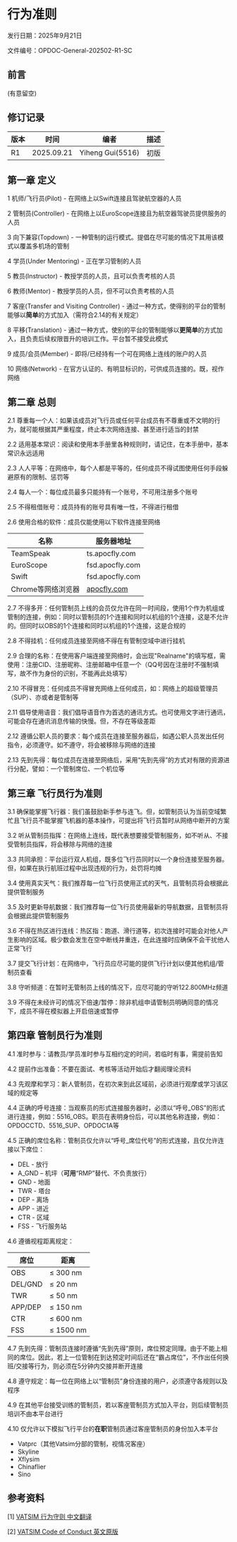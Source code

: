 # 行为准则

发行日期：2025年9月21日

文件编号：OPDOC-General-202502-R1-SC



## 前言

(有意留空)



## 修订记录

| 版本 | 时间       | 编者             | 描述 |
| ---- | ---------- | ---------------- | ---- |
| R1   | 2025.09.21 | Yiheng Gui(5516) | 初版 |



## 第一章 定义

1 机师/飞行员(Pilot) - 在网络上以Swift连接且驾驶航空器的人员

2 管制员(Controller) - 在网络上以EuroScope连接且为航空器驾驶员提供服务的人员

3 向下兼容(Topdown)  -  一种管制的运行模式。提倡在尽可能的情况下其用该模式以覆盖多机场的管制

4 学员(Under Mentoring)  -  正在学习管制的人员

5 教员(Instructor)  -  教授学员的人员，且可以负责考核的人员

6 教师(Mentor)  -  教授学员的人员，但不可以负责考核的人员

7 客座(Transfer and Visiting Controller)  -  通过一种方式，使得别的平台的管制能够以**简单**的方式加入（需符合2.14的有关规定）

8 平移(Translation) - 通过一种方式，使别的平台的管制能够以**更简单**的方式加入，且负责后续权限晋升的培训工作。平台暂不接受此模式

9 成员/会员(Member) - 即将/已经持有一个可在网络上连线的账户的人员

10 网络(Network) - 在官方认证的、有明显标识的，可供成员连接的。既，视作网络



## 第二章 总则

2.1 尊重每一个人：如果该成员对飞行员或任何平台成员有不尊重或不文明的行为，就可能根据其严重程度，终止本次网络连接、甚至进行适当的封禁

2.2 适用基本常识：阅读和使用本手册里各种规则时，请记住，在本手册中，基本常识永远适用

2.3 人人平等：在网络中，每个人都是平等的，任何成员不得试图使用任何手段躲避原有的限制、惩罚等

2.4 每人一个：每位成员最多只能持有一个账号，不可用注册多个账号

2.5 不得租借账号：成员持有的账号具有唯一性，不得进行租借

2.6 使用合格的软件：成员仅能使用以下软件连接至网络

| 名称               | 服务器地址                              |
| ------------------ | --------------------------------------- |
| TeamSpeak          | ts.apocfly.com                          |
| EuroScope          | fsd.apocfly.com                         |
| Swift              | fsd.apocfly.com                         |
| Chrome等网络浏览器 | [apocfly.com](https://www.apocfly.com/) |

2.7 不得多开：任何管制员上线的会员仅允许在同一时间段，使用1个作为机组或管制的连接，例如：同时以管制员的1个连接和同时以机组的1个连接，这是不允许的。但同时以OBS的1个连接和同时以机组的1个连接，这是合规的

2.8 不得挂机：任何成员连接至网络不得在有管制空域中进行挂机

2.9 合理的名称：在使用客户端连接至网络时，会出现"Realname"的填写框，需使用：注册CID、注册昵称、注册邮箱中任意一个（QQ号因在注册时不强制填写，故不作为身份的识别，不能再此处填写）

2.10 不得冒充：任何成员不得冒充网络上任何成员，如：网络上的超级管理员（SUP）、亦或者是管制等

2.11 倡导使用语音：我们倡导语音作为首选的通讯方式。也可使用文字进行通讯，可能会存在通讯消息传输的快慢。但，不存在等级差距

2.12 遵循公职人员的要求：每个成员在连接至服务器后，如遇公职人员发出任何指令，必须遵守。如不遵守，将会被移除与网络的连接

2.13 先到先得：每位成员在连接至网络后，采用“先到先得”的方式对有限的资源进行分配，譬如：一个管制席位、一个机位等



## 第三章 飞行员行为准则

3.1 确保能掌握飞行器：我们虽鼓励新手参与连飞。但，如管制员认为当前空域繁忙且飞行员不能掌握飞机器的基本操作，可提出将飞行员暂时从网络中断开的方案

3.2 听从管制员指挥：在网络上连线，既代表想要接受管制服务，如不听从、不接受管制员指挥，将会移除与网络的连接

3.3 共同承担：平台运行双人机组，既多位飞行员同时以一个身份连接至服务器。但，如果在执行航班过程中出现违规的行为，处罚将均摊

3.4 使用真实天气：我们推荐每一位飞行员使用正式的天气，且管制员将会根据此提供管制服务

3.5 及时更新导航数据：我们推荐每一位飞行员使用最新的导航数据，且管制员将会根据此提供管制服务

3.6 不得在热区进行连线：热区指：跑道、滑行道等，初次连接时可能会对他人产生影响的区域。极少数会发生在空中断线并重连，在此连接时应确保不会干扰他人正常飞行

3.7 提交飞行计划：在网络中，飞行员应尽可能的提供飞行计划以便其他机组/管制员查看

3.8 守听频道：在暂时无管制员上线的情况下，应尽可能的守听122.800MHz频道

3.9 不得在未经许可的情况下倍速/暂停：除非机组申请管制员明确同意的情况下，成员不得在模拟器上开启倍速或暂停



## 第四章 管制员行为准则

4.1 准时参与：请教员/学员准时参与互相约定的时间，若临时有事，需提前告知

4.2 提前作出准备：不要在面试、考核等活动开始后才翻阅理论资料

4.3 先观摩和学习：新人管制员，在初次来到此区域前，必须进行观摩或学习该区域的规定等

4.4 正确的呼号连接：当观察员的形式连接服务器时，必须以“呼号_OBS”的形式进行连接，例如：5516_OBS。职员在表明身份后，可以其他名称连接，例如：OPDOCCTD、5516_SUP、OPDOC1A等

4.5 正确的席位名称：管制员仅允许以“呼号_席位代号”的形式连接，且仅允许连接以下席位：

- DEL - 放行
- A_GND – 机坪（**可用**“RMP”替代、不负责放行）
- GND - 地面
- TWR - 塔台
- DEP - 离场
- APP - 进近
- CTR - 区域
- FSS - 飞行服务站

4.6 遵循视程距离规定：

| 席位    | 距离      |
| ------- | --------- |
| OBS     | ≤ 300 nm  |
| DEL/GND | ≤ 20 nm   |
| TWR     | ≤ 50 nm   |
| APP/DEP | ≤ 150 nm  |
| CTR     | ≤ 600 nm  |
| FSS     | ≤ 1500 nm |

4.7 先到先得：管制员连接时遵循“先到先得”原则，席位预定同理。由于不能上相同的席位。因此，若上一位管制在到达预定时间后还在“霸占席位”，不作出任何换班/交接等行为，则必须在5分钟内交接并断开连接

4.8 遵守规定：每一位在网络上以“管制员”身份连接的用户，必须遵守各规则以及程序

4.9 在其他平台接受训练的管制员，若以客座管制员方式加入平台，则后续管制员培训不由本平台进行

4.10 仅允许以下模拟飞行平台的**在职**管制员通过客座管制员的身份加入本平台

- Vatprc（其他Vatsim分部的管制，视情况客座）
- Skyline
- Xflysim
- Chinaflier
- Sino



## 参考资料

[1] [VATSIM 行为守则 中文翻译](https://community.vatprc.net/t/topic/9688)

[2] [VATSIM Code of Conduct 英文原版](https://vatsim.net/docs/policy/code-of-conduct)